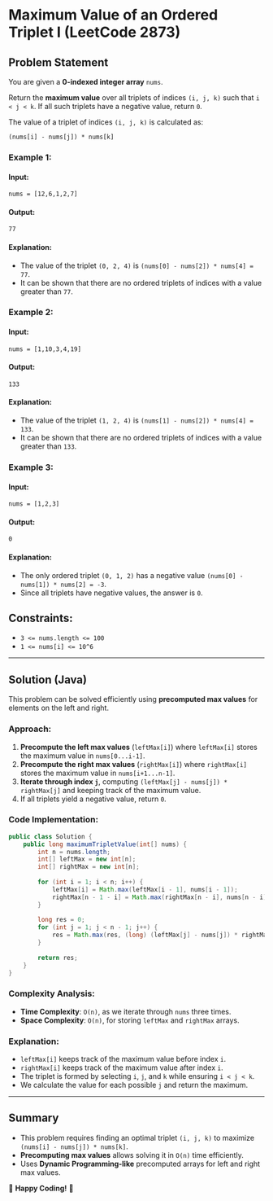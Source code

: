 # Maximum Value of an Ordered Triplet I (LeetCode 2873)

## Problem Statement
You are given a **0-indexed integer array** `nums`.

Return the **maximum value** over all triplets of indices `(i, j, k)` such that `i < j < k`. If all such triplets have a negative value, return `0`.

The value of a triplet of indices `(i, j, k)` is calculated as:
```
(nums[i] - nums[j]) * nums[k]
```

### Example 1:
#### Input:
```plaintext
nums = [12,6,1,2,7]
```
#### Output:
```plaintext
77
```
#### Explanation:
- The value of the triplet `(0, 2, 4)` is `(nums[0] - nums[2]) * nums[4] = 77`.
- It can be shown that there are no ordered triplets of indices with a value greater than `77`.

### Example 2:
#### Input: 
```plaintext
nums = [1,10,3,4,19]
```
#### Output:
```plaintext
133
```
#### Explanation:
- The value of the triplet `(1, 2, 4)` is `(nums[1] - nums[2]) * nums[4] = 133`.
- It can be shown that there are no ordered triplets of indices with a value greater than `133`.

### Example 3:
#### Input:
```plaintext
nums = [1,2,3]
```
#### Output:
```plaintext
0
```
#### Explanation:
- The only ordered triplet `(0, 1, 2)` has a negative value `(nums[0] - nums[1]) * nums[2] = -3`.
- Since all triplets have negative values, the answer is `0`.

## Constraints:
- `3 <= nums.length <= 100`
- `1 <= nums[i] <= 10^6`

---

## Solution (Java)
This problem can be solved efficiently using **precomputed max values** for elements on the left and right.

### Approach:
1. **Precompute the left max values** (`leftMax[i]`) where `leftMax[i]` stores the maximum value in `nums[0...i-1]`.
2. **Precompute the right max values** (`rightMax[i]`) where `rightMax[i]` stores the maximum value in `nums[i+1...n-1]`.
3. **Iterate through index `j`**, computing `(leftMax[j] - nums[j]) * rightMax[j]` and keeping track of the maximum value.
4. If all triplets yield a negative value, return `0`.

### Code Implementation:
```java
public class Solution {
    public long maximumTripletValue(int[] nums) {
        int n = nums.length;
        int[] leftMax = new int[n];
        int[] rightMax = new int[n];
        
        for (int i = 1; i < n; i++) {
            leftMax[i] = Math.max(leftMax[i - 1], nums[i - 1]);
            rightMax[n - 1 - i] = Math.max(rightMax[n - i], nums[n - i]);
        }
        
        long res = 0;
        for (int j = 1; j < n - 1; j++) {
            res = Math.max(res, (long) (leftMax[j] - nums[j]) * rightMax[j]);
        }
        
        return res;
    }
}
```

### Complexity Analysis:
- **Time Complexity**: `O(n)`, as we iterate through `nums` three times.
- **Space Complexity**: `O(n)`, for storing `leftMax` and `rightMax` arrays.

### Explanation:
- `leftMax[i]` keeps track of the maximum value before index `i`.
- `rightMax[i]` keeps track of the maximum value after index `i`.
- The triplet is formed by selecting `i`, `j`, and `k` while ensuring `i < j < k`.
- We calculate the value for each possible `j` and return the maximum.

---

## Summary
- This problem requires finding an optimal triplet `(i, j, k)` to maximize `(nums[i] - nums[j]) * nums[k]`.
- **Precomputing max values** allows solving it in `O(n)` time efficiently.
- Uses **Dynamic Programming-like** precomputed arrays for left and right max values.

🚀 **Happy Coding!** 🎯
